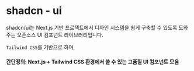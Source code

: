 # shadcn - ui


shadcn/ui는 Next.js 기반 프로젝트에서 디자인 시스템을 쉽게 구축할 수 있도록 도와주는 오픈소스 UI 컴포넌트 라이브러리입니다.

`Tailwind CSS`를 기반으로 하며, 

#### 간단정의: Next.js + Tailwind CSS 환경에서 쓸 수 있는 고품질 UI 컴포넌트 모음